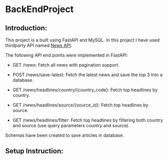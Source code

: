 # BackEndProject

## Introduction:
This project is a built using FastAPI and MySQL. In this project I have used thirdparty API named [News API](https://newsapi.org/). 

The following API end points were implemented in FastAPI:

* GET /news: Fetch all news with pagination support.

* POST /news/save-latest: Fetch the latest news and save the top 3 into a database.

* GET /news/headlines/country/{country_code}: Fetch top headlines by country.

* GET /news/headlines/source/{source_id}: Fetch top headlines by source.

* GET /news/headlines/filter: Fetch top headlines by filtering both country and source (use query parameters country and source). 

Schemas have been created to save articles in database. 


## Setup Instruction:

